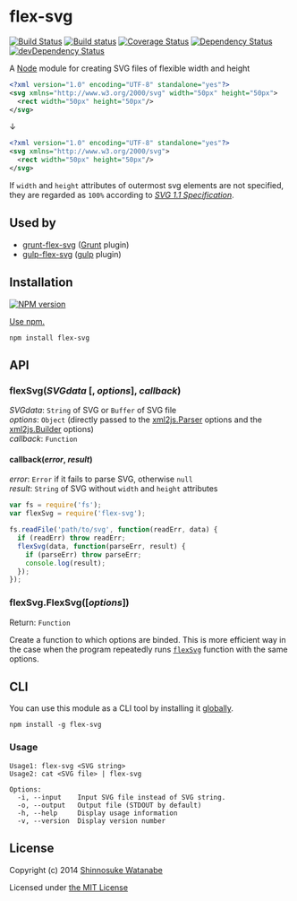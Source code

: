 # flex-svg

[![Build Status](https://travis-ci.org/shinnn/node-flex-svg.svg?branch=master)](https://travis-ci.org/shinnn/node-flex-svg)
[![Build status](https://ci.appveyor.com/api/projects/status/9q6scamtv2b5q9cw?svg=true)](https://ci.appveyor.com/project/ShinnosukeWatanabe/node-flex-svg)
[![Coverage Status](https://img.shields.io/coveralls/shinnn/node-flex-svg.svg?style=flat)](https://coveralls.io/r/shinnn/node-flex-svg)
[![Dependency Status](https://david-dm.org/shinnn/node-flex-svg.svg)](https://david-dm.org/shinnn/node-flex-svg)
[![devDependency Status](https://david-dm.org/shinnn/node-flex-svg/dev-status.svg)](https://david-dm.org/shinnn/node-flex-svg#info=devDependencies)

A [Node](http://nodejs.org/) module for creating SVG files of flexible width and height

```xml
<?xml version="1.0" encoding="UTF-8" standalone="yes"?>
<svg xmlns="http://www.w3.org/2000/svg" width="50px" height="50px">
  <rect width="50px" height="50px"/>
</svg>
```

↓

```xml
<?xml version="1.0" encoding="UTF-8" standalone="yes"?>
<svg xmlns="http://www.w3.org/2000/svg">
  <rect width="50px" height="50px"/>
</svg>
```

If `width` and `height` attributes of outermost svg elements are not specified, they are regarded as `100%` according to [*SVG 1.1 Specification*](http://www.w3.org/TR/SVG11/struct.html#SVGElementWidthAttribute).

## Used by

* [grunt-flex-svg](https://github.com/shinnn/grunt-flex-svg) ([Grunt](http://gruntjs.com/) plugin)
* [gulp-flex-svg](https://github.com/shinnn/gulp-flex-svg) ([gulp](http://gulpjs.com/) plugin)

## Installation

[![NPM version](https://img.shields.io/npm/v/flex-svg.svg?style=flat)](https://www.npmjs.com/package/flex-svg)

[Use npm.](https://docs.npmjs.com/cli/install)

```
npm install flex-svg
```

## API

### flexSvg(*SVGdata* [, *options*], *callback*)

*SVGdata*: `String` of SVG or `Buffer` of SVG file  
*options*: `Object` (directly passed to the [xml2js.Parser](https://github.com/Leonidas-from-XIV/node-xml2js#options) options and the [xml2js.Builder](https://github.com/Leonidas-from-XIV/node-xml2js#options-for-the-builder-class) options)  
*callback*: `Function`

#### callback(*error*, *result*)

*error*: `Error` if it fails to parse SVG, otherwise `null`  
*result*: `String` of SVG without `width` and `height` attributes

```javascript
var fs = require('fs');
var flexSvg = require('flex-svg');

fs.readFile('path/to/svg', function(readErr, data) {
  if (readErr) throw readErr;
  flexSvg(data, function(parseErr, result) {
    if (parseErr) throw parseErr;
    console.log(result);
  });
});
```

### flexSvg.FlexSvg([*options*])

Return: `Function`

Create a function to which options are binded. This is more efficient way in the case when the program repeatedly runs [`flexSvg`](#flexsvgsvgdata--options-callback) function with the same options.

## CLI

You can use this module as a CLI tool by installing it [globally](https://docs.npmjs.com/files/folders#global-installation).

```
npm install -g flex-svg
```

### Usage

```
Usage1: flex-svg <SVG string>
Usage2: cat <SVG file> | flex-svg

Options:
  -i, --input    Input SVG file instead of SVG string.
  -o, --output   Output file (STDOUT by default)      
  -h, --help     Display usage information            
  -v, --version  Display version number
```

## License

Copyright (c) 2014 [Shinnosuke Watanabe](https://github.com/shinnn)

Licensed under [the MIT License](./LICENSE)
